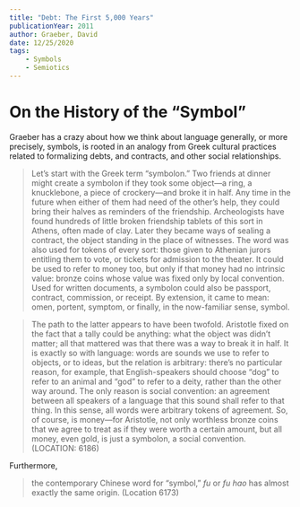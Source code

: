 ```yaml
---
title: "Debt: The First 5,000 Years"
publicationYear: 2011
author: Graeber, David
date: 12/25/2020
tags:
    - Symbols
    - Semiotics
---
```


# On the History of the “Symbol”

Graeber has a crazy about how we think about language generally, or more precisely, symbols, is rooted in an analogy from Greek cultural practices related to formalizing debts, and contracts, and other social relationships.

> Let’s start with the Greek term “symbolon.” Two friends at dinner might create a symbolon if they took some object—a ring, a knucklebone, a piece of crockery—and broke it in half. Any time in the future when either of them had need of the other’s help, they could bring their halves as reminders of the friendship. Archeologists have found hundreds of little broken friendship tablets of this sort in Athens, often made of clay. Later they became ways of sealing a contract, the object standing in the place of witnesses. The word was also used for tokens of every sort: those given to Athenian jurors entitling them to vote, or tickets for admission to the theater. It could be used to refer to money too, but only if that money had no intrinsic value: bronze coins whose value was fixed only by local convention. Used for written documents, a symbolon could also be passport, contract, commission, or receipt. By extension, it came to mean: omen, portent, symptom, or finally, in the now-familiar sense, symbol.

> The path to the latter appears to have been twofold. Aristotle fixed on the fact that a tally could be anything: what the object was didn’t matter; all that mattered was that there was a way to break it in half. It is exactly so with language: words are sounds we use to refer to objects, or to ideas, but the relation is arbitrary: there’s no particular reason, for example, that English-speakers should choose “dog” to refer to an animal and “god” to refer to a deity, rather than the other way around. The only reason is social convention: an agreement between all speakers of a language that this sound shall refer to that thing. In this sense, all words were arbitrary tokens of agreement. So, of course, is money—for Aristotle, not only worthless bronze coins that we agree to treat as if they were worth a certain amount, but all money, even gold, is just a symbolon, a social convention. (LOCATION: 6186)

Furthermore,

> the contemporary Chinese word for “symbol,” _fu_ or _fu hao_ has almost exactly the same origin. (Location 6173)


